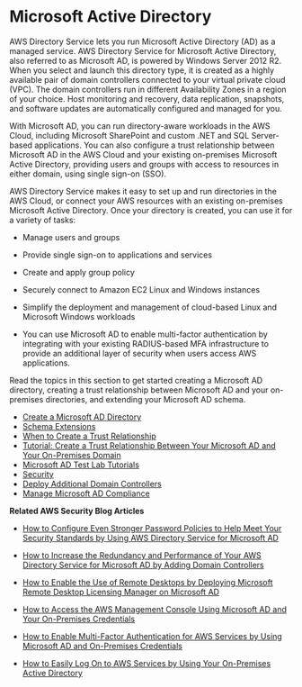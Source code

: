 # Microsoft Active Directory<a name="directory_microsoft_ad"></a>

AWS Directory Service lets you run Microsoft Active Directory \(AD\) as a managed service\. AWS Directory Service for Microsoft Active Directory, also referred to as Microsoft AD, is powered by Windows Server 2012 R2\. When you select and launch this directory type, it is created as a highly available pair of domain controllers connected to your virtual private cloud \(VPC\)\. The domain controllers run in different Availability Zones in a region of your choice\. Host monitoring and recovery, data replication, snapshots, and software updates are automatically configured and managed for you\.

With Microsoft AD, you can run directory\-aware workloads in the AWS Cloud, including Microsoft SharePoint and custom \.NET and SQL Server\-based applications\. You can also configure a trust relationship between Microsoft AD in the AWS Cloud and your existing on\-premises Microsoft Active Directory, providing users and groups with access to resources in either domain, using single sign\-on \(SSO\)\.

AWS Directory Service makes it easy to set up and run directories in the AWS Cloud, or connect your AWS resources with an existing on\-premises Microsoft Active Directory\. Once your directory is created, you can use it for a variety of tasks:

+ Manage users and groups

+ Provide single sign\-on to applications and services

+ Create and apply group policy

+ Securely connect to Amazon EC2 Linux and Windows instances

+ Simplify the deployment and management of cloud\-based Linux and Microsoft Windows workloads

+ You can use Microsoft AD to enable multi\-factor authentication by integrating with your existing RADIUS\-based MFA infrastructure to provide an additional layer of security when users access AWS applications\.

Read the topics in this section to get started creating a Microsoft AD directory, creating a trust relationship between Microsoft AD and your on\-premises directories, and extending your Microsoft AD schema\.


+ [Create a Microsoft AD Directory](create_directory.md)
+ [Schema Extensions](schema_extensions.md)
+ [When to Create a Trust Relationship](setup_trust.md)
+ [Tutorial: Create a Trust Relationship Between Your Microsoft AD and Your On\-Premises Domain](tutorial_setup_trust.md)
+ [Microsoft AD Test Lab Tutorials](tutorials_ad_test_labs.md)
+ [Security](ms_ad_security.md)
+ [Deploy Additional Domain Controllers](ms_ad_deploy_additional_dcs.md)
+ [Manage Microsoft AD Compliance](ms_ad_compliance.md)

**Related AWS Security Blog Articles**

+ [How to Configure Even Stronger Password Policies to Help Meet Your Security Standards by Using AWS Directory Service for Microsoft AD](https://aws.amazon.com/blogs/security/how-to-configure-even-stronger-password-policies-to-help-meet-your-security-standards-by-using-aws-directory-service-for-microsoft-active-directory/)

+ [How to Increase the Redundancy and Performance of Your AWS Directory Service for Microsoft AD by Adding Domain Controllers](https://aws.amazon.com/blogs/security/how-to-increase-the-redundancy-and-performance-of-your-aws-directory-service-for-microsoft-ad-directory-by-adding-domain-controllers/)

+ [How to Enable the Use of Remote Desktops by Deploying Microsoft Remote Desktop Licensing Manager on Microsoft AD](https://aws.amazon.com/blogs/security/how-to-enable-the-use-of-remote-desktops-by-deploying-microsoft-remote-desktop-licensing-manager-on-aws-microsoft-ad/)

+ [How to Access the AWS Management Console Using Microsoft AD and Your On\-Premises Credentials](https://aws.amazon.com/blogs/security/how-to-access-the-aws-management-console-using-aws-microsoft-ad-and-your-on-premises-credentials/)

+ [How to Enable Multi\-Factor Authentication for AWS Services by Using Microsoft AD and On\-Premises Credentials](https://aws.amazon.com/blogs/security/how-to-enable-multi-factor-authentication-for-amazon-workspaces-and-amazon-quicksight-by-using-microsoft-ad-and-on-premises-credentials/)

+ [How to Easily Log On to AWS Services by Using Your On\-Premises Active Directory](https://aws.amazon.com/blogs/security/how-to-easily-log-on-to-aws-services-by-using-your-on-premises-active-directory/)
